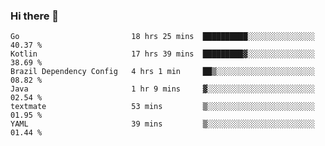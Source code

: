 ### Hi there 👋

<!--
**yeya24/yeya24** is a ✨ _special_ ✨ repository because its `README.md` (this file) appears on your GitHub profile.

Here are some ideas to get you started:

- 🔭 I’m currently working on ...
- 🌱 I’m currently learning ...
- 👯 I’m looking to collaborate on ...
- 🤔 I’m looking for help with ...
- 💬 Ask me about ...
- 📫 How to reach me: ...
- 😄 Pronouns: ...
- ⚡ Fun fact: ...
-->

<!--START_SECTION:waka-->

```text
Go                         18 hrs 25 mins  ██████████░░░░░░░░░░░░░░░   40.37 %
Kotlin                     17 hrs 39 mins  █████████▓░░░░░░░░░░░░░░░   38.69 %
Brazil Dependency Config   4 hrs 1 min     ██▒░░░░░░░░░░░░░░░░░░░░░░   08.82 %
Java                       1 hr 9 mins     ▓░░░░░░░░░░░░░░░░░░░░░░░░   02.54 %
textmate                   53 mins         ▒░░░░░░░░░░░░░░░░░░░░░░░░   01.95 %
YAML                       39 mins         ▒░░░░░░░░░░░░░░░░░░░░░░░░   01.44 %
```

<!--END_SECTION:waka-->
